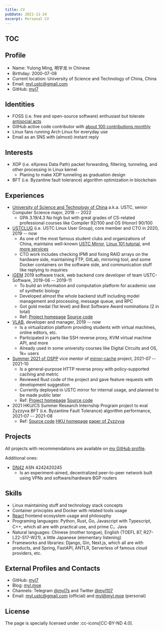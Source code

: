 ```yaml
---
title: CV
pubDate: 2021-11-24
excerpt: Personal CV
---
```


## TOC

## Profile

- Name: Yulong Ming, 明宇龙 in Chinese
- Birthday: 2000-07-08
- Current location: University of Science and Technology of China, China
- Email: [myl.ustc@gmail.com](mailto:myl.ustc@gmail.com)
- GitHub: [myl7](https://github.com/myl7)

## Identities

- FOSS (i.e. free and open-source software) enthusiast but tolerate [antisocial acts][nonfree-antisocial]
- GitHub active code contributor with [about 100 contributions monthly](https://github.com/myl7)
- Linux fans running Arch Linux for everyday use
- Email as an SNS with (almost) instant reply <span hidden>(thanks to [Checker Plus for Gmail™](https://jasonsavard.com/en/Checker-Plus-for-Gmail))</span>

## Interests

- XDP (i.e. eXpress Data Path) packet forwarding, filtering, tunneling, and other processing in Linux kernel
  - Planing to make XDP tunneling as graduation design
- BFT (i.e. Byzantine fault tolerance) algorithm optimization in blockchain

## Experiences

- [University of Science and Technology of China](https://ustc.edu.cn) a.k.a. USTC, senior Computer Science major, 2018 -- 2022
  - GPA 3.19/4.3 No high but with great grades of CS-related professional courses like Compiler 92/100 and OS (Honor) 90/100
- [USTCLUG](https://lug.ustc.edu.cn) (i.e. USTC Linux User Group), core member and CTO in 2020, 2019 -- now
  - As one of the most famous student clubs and organizations of China, maintains well-known [USTC Mirror](https://mirrors.ustc.edu.cn), [Linux 101 tutorial](https://101.lug.ustc.edu.cn), and [more services](https://lug.ustc.edu.cn/wiki/lug/services)
  - CTO work includes checking IPMI and fixing RAID arrays on the hardware side, maintaining FTP, GitLab, mirroring tool, and some Docker containers on the software side, and communication stuff like replying to inquiries
- [iGEM](https://igem.org/Main_Page) 2019 software track, web backend core developer of team USTC-Software, 2019-06 -- 2019-11
  - To build an information and computation platform for academic use of synthetic biology
  - Developed almost the whole backend stuff including model management and processing, message queue, and RPC
  - Got gold medal (1st level) and Best Software Award nominations (2 in total)
  - Ref: [Project homepage](https://2019.igem.org/Team:USTC-Software) [Source code](https://github.com/igemsoftware2019/Team_USTC_Software)
- [VLAB](https://vlab.ustc.edu.cn), developer and manager, 2019 -- now
  - Is a virtualization platform providing students with virtual machines, online editors, etc.
  - Participated in parts like SSH reverse proxy, KVM virtual machine API, and more
  - Already used in some university courses like Digital Circuits and OS, 1k+ users
- [Summer 2021 of OSPP](https://summer.iscas.ac.cn/#/?lang=en) vice mentor of [mirror-cache](https://github.com/SeanChao/mirror-cache) project, 2021-07 -- 2021-10
  - Is a general-purpose HTTP reverse proxy with policy-supported caching and metric
  - Reviewed Rust code of the project and gave feature requests with development suggestion
  - Currently deployed in USTC mirror for internal usage, and planned to be made public later
  - Ref: [Project homepage](https://summer.iscas.ac.cn/#/org/prodetail/210280471?lang=en) [Source code](https://github.com/SeanChao/mirror-cache)
- 2021 HKU/CS Summer Research Internship Program project to eval Zyzzyva BFT (i.e. Byzantine Fault Tolerance) algorithm performance, 2021-07 -- 2021-08
  - Ref: [Source code](https://github.com/myl7/zyzzyva) [HKU homepage](https://www.hku.hk/) [paper of Zyzzyva](http://www.cs.cornell.edu/lorenzo/papers/kotla07Zyzzyva.pdf)

## Projects

All projects with recommendations are available on [my GitHub profile](https://github.com/myl7).

Additional ones:

- [DN42](https://dn42.dev/Home) ASN 4242420245
  - Is an experiment-aimed, decentralized peer-to-peer network built using VPNs and software/hardware BGP routers

## Skills

- Linux maintaining stuff and technology stack concepts
- Container principles and Docker with related tools usage
- [React](https://reactjs.org) frontend ecosystem usage and philosophy
- Programing languages: Python, Rust, Go, Javascript with Typescript, C++, which all are with practical use, and prime C，Java
- Natural languages: Chinese (mother tongue), English (TOEFL 87, R27-L22-S17-W21), a little Japanese (elementary listening)
- Frameworks and libraries: Django, Gin, Next.js, which all are with products, and Spring, FastAPI, ANTLR, Serverless of famous cloud providers, etc.

## External Profiles and Contacts

- GitHub: [myl7](https://github.com/myl7)
- Blog: [myl.moe](https://myl.moe)
- Channels: Telegram [@myl7s](https://t.me/myl107) and Twitter [@myl107](https://twitter.com/myl107) <span hidden>(forwarded from Telegram via [tgchan2tw](https://github.com/myl7/tgchan2tw))</span>
- Email: [myl.ustc@gmail.com](mailto:myl.ustc@gmail.com) (official) and [myl@myl.moe](mailto:myl@myl.moe) (personal)

[nonfree-antisocial]: https://www.fsf.org/news/lifes-better-together-when-you-avoid-windows-11/#:~:text=Developing%20nonfree%20software%20is%20an%20inherently%20antisocial%20act "\"Developing nonfree software is an inherently antisocial act\" by FSF"

## License

The page is specially licensed under :cc-icons[CC-BY-ND 4.0].
